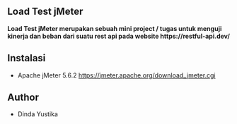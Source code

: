 ## Load Test jMeter
<p>
  <b>
    Load Test jMeter merupakan sebuah mini project  / tugas untuk menguji kinerja dan beban dari suatu rest api pada website https://restful-api.dev/
  </b>
</p>

## Instalasi 
- Apache jMeter 5.6.2  https://jmeter.apache.org/download_jmeter.cgi

## Author 
- Dinda Yustika
